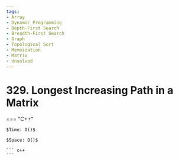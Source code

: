 ```yaml
---
tags:
- Array
- Dynamic Programming
- Depth-First Search
- Breadth-First Search
- Graph
- Topological Sort
- Memoization
- Matrix
- Unsolved
---
```



# 329. Longest Increasing Path in a Matrix

=== "C++"

    $Time: O()$

    $Space: O()$

    ``` c++
    ```